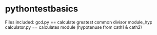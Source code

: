 # pythontestbasics
Files included: 
gcd.py == calculate greatest common divisor
module_hyp calculator.py == calculates module (hypotenuse from cath1 & cath2) 
